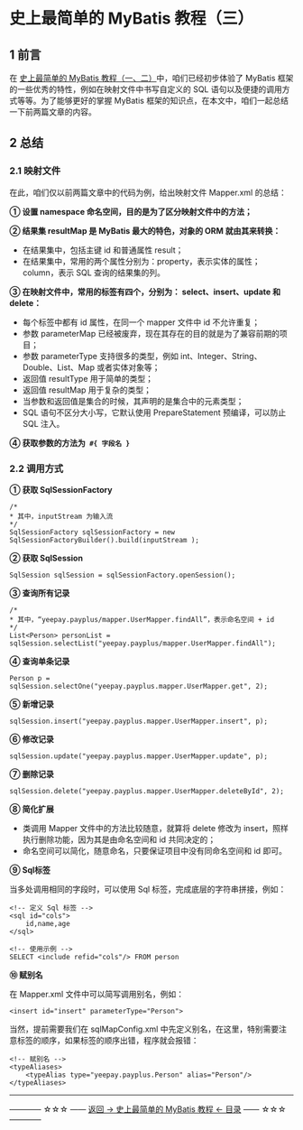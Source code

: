 # 史上最简单的 MyBatis 教程（三）
## 1 前言


在 [史上最简单的 MyBatis 教程（一、二）](https://github.com/guobinhit/mybatis-tutorial/blob/master/README.md)中，咱们已经初步体验了 MyBatis 框架的一些优秀的特性，例如在映射文件中书写自定义的 SQL 语句以及便捷的调用方式等等。为了能够更好的掌握 MyBatis 框架的知识点，在本文中，咱们一起总结一下前两篇文章的内容。

## 2 总结


### 2.1 映射文件

在此，咱们仅以前两篇文章中的代码为例，给出映射文件 Mapper.xml 的总结：

**① 设置 namespace 命名空间，目的是为了区分映射文件中的方法；**

**② 结果集 resultMap 是 MyBatis 最大的特色，对象的 ORM 就由其来转换：**

 - 在结果集中，包括主键 id 和普通属性 result；
 - 在结果集中，常用的两个属性分别为：property，表示实体的属性；column，表示 SQL 查询的结果集的列。

**③ 在映射文件中，常用的标签有四个，分别为： select、insert、update 和 delete：**

 - 每个标签中都有 id 属性，在同一个 mapper 文件中 id 不允许重复；
 - 参数 parameterMap 已经被废弃，现在其存在的目的就是为了兼容前期的项目；
 - 参数 parameterType 支持很多的类型，例如 int、Integer、String、Double、List、Map 或者实体对象等；
 - 返回值 resultType 用于简单的类型；
 - 返回值 resultMap 用于复杂的类型；
 - 当参数和返回值是集合的时候，其声明的是集合中的元素类型；
 - SQL 语句不区分大小写，它默认使用 PrepareStatement 预编译，可以防止 SQL 注入。

**④ 获取参数的方法为` #{ 字段名 }`** 


### 2.2 调用方式


**① 获取 SqlSessionFactory**  

```
/*
* 其中，inputStream 为输入流
*/
SqlSessionFactory sqlSessionFactory = new SqlSessionFactoryBuilder().build(inputStream );
```

**② 获取 SqlSession**

```
SqlSession sqlSession = sqlSessionFactory.openSession(); 
```

**③ 查询所有记录**

```
/*
* 其中，“yeepay.payplus/mapper.UserMapper.findAll”，表示命名空间 + id
*/
List<Person> personList = sqlSession.selectList("yeepay.payplus/mapper.UserMapper.findAll");
```
**④ 查询单条记录**

```
Person p = sqlSession.selectOne("yeepay.payplus.mapper.UserMapper.get", 2);
```

**⑤ 新增记录**

```
sqlSession.insert("yeepay.payplus.mapper.UserMapper.insert", p);
```

**⑥ 修改记录**

```
sqlSession.update("yeepay.payplus.mapper.UserMapper.update", p);
```

**⑦ 删除记录**

```
sqlSession.delete("yeepay.payplus.mapper.UserMapper.deleteById", 2);
```


**⑧ 简化扩展**

 - 类调用 Mapper 文件中的方法比较随意，就算将 delete 修改为 insert，照样执行删除功能，因为其是由命名空间和 id 共同决定的；
 - 命名空间可以简化，随意命名，只要保证项目中没有同命名空间和 id 即可。

**⑨ Sql标签** 

当多处调用相同的字段时，可以使用 Sql 标签，完成底层的字符串拼接，例如：

```
<!-- 定义 Sql 标签 -->
<sql id="cols">
	id,name,age
</sql>

<!-- 使用示例 -->
SELECT <include refid="cols"/> FROM person
```
**⑩ 赋别名**

在 Mapper.xml 文件中可以简写调用别名，例如：

```
<insert id="insert" parameterType="Person">
```
当然，提前需要我们在 sqlMapConfig.xml 中先定义别名，在这里，特别需要注意标签的顺序，如果标签的顺序出错，程序就会报错：

```
<!-- 赋别名 -->
<typeAliases>
    <typeAlias type="yeepay.payplus.Person" alias="Person"/>
</typeAliases>
```
----------
———— ☆☆☆ —— [返回 -> 史上最简单的 MyBatis 教程 <- 目录](https://github.com/guobinhit/mybatis-tutorial/blob/master/README.md) —— ☆☆☆ ————


















